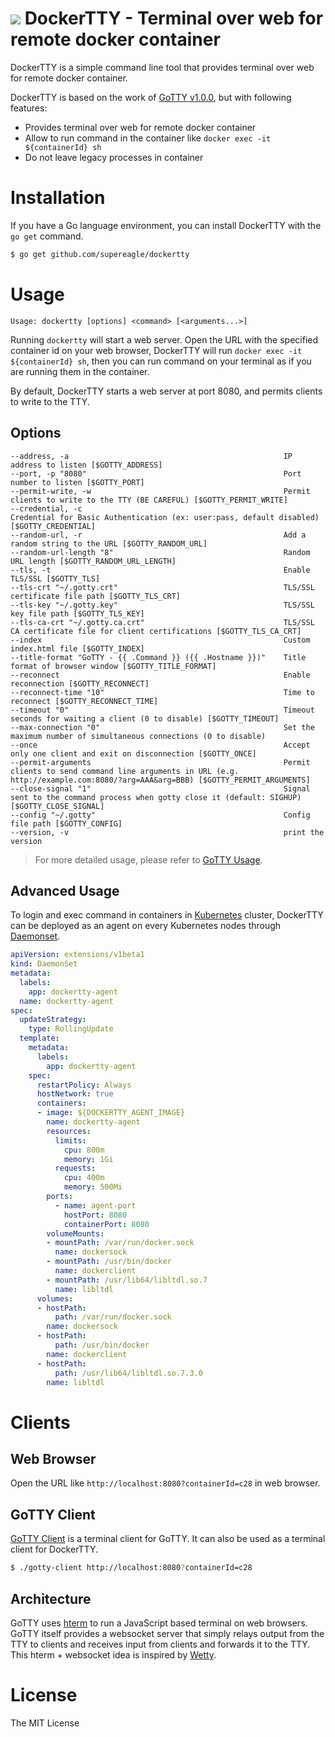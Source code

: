 # ![](https://raw.githubusercontent.com/yudai/gotty/master/resources/favicon.png) DockerTTY - Terminal over web for remote docker container

DockerTTY is a simple command line tool that provides terminal over web for remote docker container.

DockerTTY is based on the work of [GoTTY v1.0.0](https://github.com/yudai/gotty), but with following features:
- Provides terminal over web for remote docker container
- Allow to run command in the container like `docker exec -it ${containerId} sh`
- Do not leave legacy processes in container

# Installation

If you have a Go language environment, you can install DockerTTY with the `go get` command.

```sh
$ go get github.com/supereagle/dockertty
```

# Usage

```
Usage: dockertty [options] <command> [<arguments...>]
```

Running `dockertty` will start a web server. Open the URL with the specified container id on your web browser, DockerTTY will run `docker exec -it ${containerId} sh`, then you can run command on your terminal as if you are running them in the container.

By default, DockerTTY starts a web server at port 8080, and permits clients to write to the TTY.

## Options

```
--address, -a                                                IP address to listen [$GOTTY_ADDRESS]
--port, -p "8080"                                            Port number to listen [$GOTTY_PORT]
--permit-write, -w                                           Permit clients to write to the TTY (BE CAREFUL) [$GOTTY_PERMIT_WRITE]
--credential, -c                                             Credential for Basic Authentication (ex: user:pass, default disabled) [$GOTTY_CREDENTIAL]
--random-url, -r                                             Add a random string to the URL [$GOTTY_RANDOM_URL]
--random-url-length "8"                                      Random URL length [$GOTTY_RANDOM_URL_LENGTH]
--tls, -t                                                    Enable TLS/SSL [$GOTTY_TLS]
--tls-crt "~/.gotty.crt"                                     TLS/SSL certificate file path [$GOTTY_TLS_CRT]
--tls-key "~/.gotty.key"                                     TLS/SSL key file path [$GOTTY_TLS_KEY]
--tls-ca-crt "~/.gotty.ca.crt"                               TLS/SSL CA certificate file for client certifications [$GOTTY_TLS_CA_CRT]
--index                                                      Custom index.html file [$GOTTY_INDEX]
--title-format "GoTTY - {{ .Command }} ({{ .Hostname }})"    Title format of browser window [$GOTTY_TITLE_FORMAT]
--reconnect                                                  Enable reconnection [$GOTTY_RECONNECT]
--reconnect-time "10"                                        Time to reconnect [$GOTTY_RECONNECT_TIME]
--timeout "0"                                                Timeout seconds for waiting a client (0 to disable) [$GOTTY_TIMEOUT]
--max-connection "0"                                         Set the maximum number of simultaneous connections (0 to disable)
--once                                                       Accept only one client and exit on disconnection [$GOTTY_ONCE]
--permit-arguments                                           Permit clients to send command line arguments in URL (e.g. http://example.com:8080/?arg=AAA&arg=BBB) [$GOTTY_PERMIT_ARGUMENTS]
--close-signal "1"                                           Signal sent to the command process when gotty close it (default: SIGHUP) [$GOTTY_CLOSE_SIGNAL]
--config "~/.gotty"                                          Config file path [$GOTTY_CONFIG]
--version, -v                                                print the version
```

> For more detailed usage, please refer to [GoTTY Usage](https://github.com/yudai/gotty#usage).

## Advanced Usage

To login and exec command in containers in [Kubernetes](https://kubernetes.io/) cluster, DockerTTY can be deployed as an agent on every Kubernetes nodes through [Daemonset](https://kubernetes.io/docs/concepts/workloads/controllers/daemonset/).

```yaml
apiVersion: extensions/v1beta1
kind: DaemonSet
metadata:
  labels:
    app: dockertty-agent
  name: dockertty-agent
spec:
  updateStrategy:
    type: RollingUpdate
  template:
    metadata:
      labels:
        app: dockertty-agent
    spec:
      restartPolicy: Always
      hostNetwork: true
      containers:
      - image: ${DOCKERTTY_AGENT_IMAGE}
        name: dockertty-agent
        resources:
          limits:
            cpu: 800m
            memory: 1Gi
          requests:
            cpu: 400m
            memory: 500Mi
        ports:
          - name: agent-port
            hostPort: 8080
            containerPort: 8080
        volumeMounts:
        - mountPath: /var/run/docker.sock
          name: dockersock
        - mountPath: /usr/bin/docker
          name: dockerclient
        - mountPath: /usr/lib64/libltdl.so.7
          name: libltdl
      volumes:
      - hostPath:
          path: /var/run/docker.sock
        name: dockersock
      - hostPath:
          path: /usr/bin/docker
        name: dockerclient
      - hostPath:
          path: /usr/lib64/libltdl.so.7.3.0
        name: libltdl
```

# Clients

## Web Browser

Open the URL like `http://localhost:8080?containerId=c28` in web browser.

## GoTTY Client

[GoTTY Client](https://github.com/moul/gotty-client) is a terminal client for GoTTY. It can also be used as a terminal client for DockerTTY.

```sh
$ ./gotty-client http://localhost:8080?containerId=c28
```

## Architecture

GoTTY uses [hterm](https://groups.google.com/a/chromium.org/forum/#!forum/chromium-hterm) to run a JavaScript based terminal on web browsers. GoTTY itself provides a websocket server that simply relays output from the TTY to clients and receives input from clients and forwards it to the TTY. This hterm + websocket idea is inspired by [Wetty](https://github.com/krishnasrinivas/wetty).

# License

The MIT License
